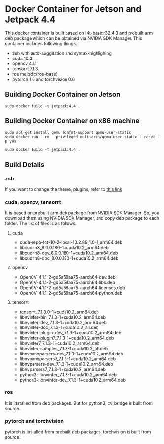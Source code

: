 # Docker Container for Jetson and Jetpack 4.4
This docker container is built based on l4t-base:r32.4.3 and prebuilt arm deb package which can be obtained via NVIDIA SDK Manager. This container includes following things.
- zsh with auto-suggestion and syntax-highlighing
- cuda 10.2
- opencv 4.1.1
- tensorrt 7.1.3
- ros melodic(ros-base)
- pytorch 1.6 and torchvision 0.6

## Building Docker Container on Jetson
```
sudo docker build -t jetpack:4.4 .
```

## Building Docker Container on x86 machine
```
sudo apt-get install qemu binfmt-support qemu-user-static
sudo docker run --rm --privileged multiarch/qemu-user-static --reset -p yes

sudo docker build -t jetpack:4.4 .
```


## Build Details
### zsh
If you want to change the theme, plugins, refer to [this link](https://github.com/deluan/zsh-in-docker)

### cuda, opencv, tensorrt
It is based on prebuilt arm deb package from NVIDIA SDK Manager. So, you download them using NVIDIA SDK Manager, and copy deb package to each folder. The list of files is as follows.
1. cuda
   - cuda-repo-l4t-10-2-local-10.2.89_1.0-1_arm64.deb
   - libcudnn8_8.0.0.180-1+cuda10.2_arm64.deb
   - libcudnn8-dev_8.0.0.180-1+cuda10.2_arm64.deb
   - libcudnn8-doc_8.0.0.180-1+cuda10.2_arm64.deb

2. opencv
   - OpenCV-4.1.1-2-gd5a58aa75-aarch64-dev.deb
   - OpenCV-4.1.1-2-gd5a58aa75-aarch64-libs.deb
   - OpenCV-4.1.1-2-gd5a58aa75-aarch64-licenses.deb
   - OpenCV-4.1.1-2-gd5a58aa75-aarch64-python.deb

3. tensorrt
   - tensorrt_7.1.3.0-1+cuda10.2_arm64.deb
   - libnvinfer-bin_7.1.3-1+cuda10.2_arm64.deb
   - libnvinfer-dev_7.1.3-1+cuda10.2_arm64.deb
   - libnvinfer-doc_7.1.3-1+cuda10.2_all.deb
   - libnvinfer-plugin-dev_7.1.3-1+cuda10.2_arm64.deb
   - libnvinfer-plugin7_7.1.3-1+cuda10.2_arm64.deb
   - libnvinfer7_7.1.3-1+cuda10.2_arm64.deb
   - libnvinfer-samples_7.1.3-1+cuda10.2_all.deb
   - libnvonnxparsers-dev_7.1.3-1+cuda10.2_arm64.deb
   - libnvonnxparsers7_7.1.3-1+cuda10.2_arm64.deb
   - libnvparsers-dev_7.1.3-1+cuda10.2_arm64.deb
   - libnvparsers7_7.1.3-1+cuda10.2_arm64.deb
   - python3-libnvinfer_7.1.3-1+cuda10.2_arm64.deb
   - python3-libnvinfer-dev_7.1.3-1+cuda10.2_arm64.deb

### ros
It is installed from deb packages. But for python3, cv_bridge is built from source.

### pytorch and torchvision
pytorch is installed from prebuilt deb packages. torchvision is built from source.